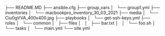 ├── README.MD
├── ansible.cfg
├── group_vars
│   └── group1.yml
├── inventories
│   └── macbookpro_inventory_30_03_2021
├── media
│   └── Ciu0gVVA_400x400.jpg
├── playbooks
│   └── get-ssh-keys.yml
├── roles
│   └── common
│       ├── files
│       │   ├── bar.txt
│       │   └── foo.sh
│       └── tasks
│           └── main.yml
└── site.yml
